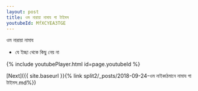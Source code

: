 ```yaml
---
layout: post
title: ওম নারায়া নামায গা টাইমস
youtubeId: MfXCYEA3TGE
---
```

 
 
 ওম নারায়া নামায  
 
 -  যে ইচ্ছা থেকে কিছু নেয় না 
 
  
 
  
 
 
 
 
 
 


{% include youtubePlayer.html id=page.youtubeId %}
 
[Next]({{ site.baseurl }}{% link  split2/_posts/2018-09-24-ওম নাইকাঠমানে নামায গা টাইমস.md%})
 
